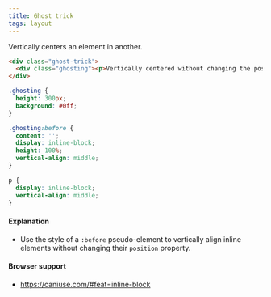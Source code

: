 ```yaml
---
title: Ghost trick
tags: layout
---
```


Vertically centers an element in another.

```html
<div class="ghost-trick">
  <div class="ghosting"><p>Vertically centered without changing the position property.</p></div>
</div>
```

```css
.ghosting {
  height: 300px;
  background: #0ff;
}

.ghosting:before {
  content: '';
  display: inline-block;
  height: 100%;
  vertical-align: middle;
}

p {
  display: inline-block;
  vertical-align: middle;
}
```

#### Explanation

- Use the style of a `:before` pseudo-element to vertically align inline elements without changing their `position` property.

#### Browser support

- https://caniuse.com/#feat=inline-block



